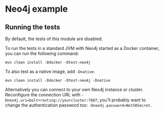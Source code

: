 # Neo4j example

## Running the tests

By default, the tests of this module are disabled.

To run the tests in a standard JVM with Neo4j started as a Docker container, you can run the following command:

```
mvn clean install -Ddocker -Dtest-neo4j
```

To also test as a native image, add `-Dnative`:

```
mvn clean install -Ddocker -Dtest-neo4j -Dnative
```

Alternatively you can connect to your own Neo4j instance or cluster.
Reconfigure the connection URL with `-Dneo4j.uri=bolt+routing://yourcluster:7687`;
you'll probably want to change the authentication password too: `-Dneo4j.password=NotS0Secret`.
